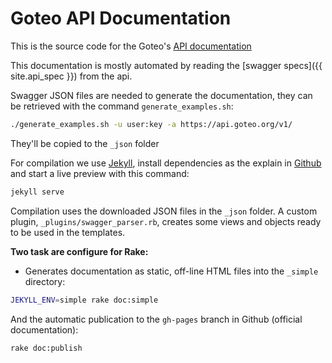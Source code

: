 # Goteo API Documentation

This is the source code for the Goteo's [API documentation](https://developers.goteo.org/doc/)

This documentation is mostly automated by reading the [swagger specs]({{ site.api_spec }}) from the api.

Swagger JSON files are needed to generate the documentation, they can be retrieved with the command `generate_examples.sh`:

```bash
./generate_examples.sh -u user:key -a https://api.goteo.org/v1/
```

They'll be copied to the `_json` folder


For compilation we use [Jekyll](https://jekyllrb.com/), install dependencies as the explain in [Github](https://help.github.com/articles/setting-up-your-github-pages-site-locally-with-jekyll) and start a live preview with this command:

```bash
jekyll serve
```

Compilation uses the downloaded JSON files in the `_json` folder. A custom plugin, `_plugins/swagger_parser.rb`, creates some views and objects ready to be used in the templates.

**Two task are configure for Rake:**

- Generates documentation as static, off-line HTML files into the `_simple` directory:

```bash
JEKYLL_ENV=simple rake doc:simple
```

And the automatic publication to the `gh-pages` branch in Github (official documentation):

```bash
rake doc:publish
```

